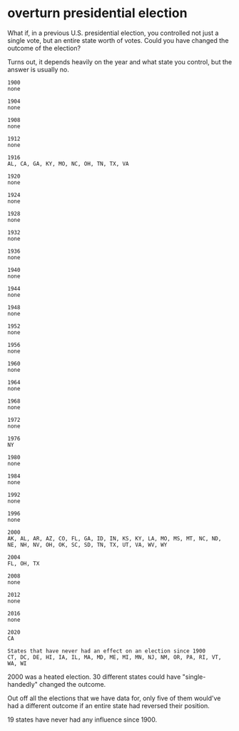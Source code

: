 # overturn presidential election

What if, in a previous U.S. presidential election, you controlled not just a single vote, but an entire state worth of votes. Could you have changed the outcome of the election?

Turns out, it depends heavily on the year and what state you control, but the answer is usually no.

```
1900
none

1904
none

1908
none

1912
none

1916
AL, CA, GA, KY, MO, NC, OH, TN, TX, VA

1920
none

1924
none

1928
none

1932
none

1936
none

1940
none

1944
none

1948
none

1952
none

1956
none

1960
none

1964
none

1968
none

1972
none

1976
NY

1980
none

1984
none

1992
none

1996
none

2000
AK, AL, AR, AZ, CO, FL, GA, ID, IN, KS, KY, LA, MO, MS, MT, NC, ND, NE, NH, NV, OH, OK, SC, SD, TN, TX, UT, VA, WV, WY

2004
FL, OH, TX

2008
none

2012
none

2016
none

2020
CA

States that have never had an effect on an election since 1900
CT, DC, DE, HI, IA, IL, MA, MD, ME, MI, MN, NJ, NM, OR, PA, RI, VT, WA, WI

```

2000 was a heated election. 30 different states could have "single-handedly" changed the outcome.

Out off all the elections that we have data for, only five of them would've had a different outcome if an entire state had reversed their position.

19 states have never had any influence since 1900.
